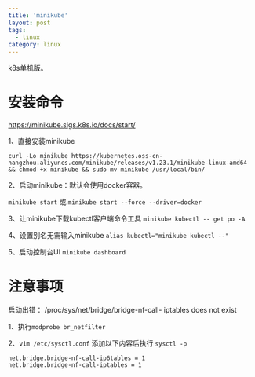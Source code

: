 ```yaml
---
title: 'minikube'
layout: post
tags:
  - linux
category: linux
---
```

k8s单机版。

<!--more-->

# 安装命令
https://minikube.sigs.k8s.io/docs/start/


1、直接安装minikube
```
curl -Lo minikube https://kubernetes.oss-cn-hangzhou.aliyuncs.com/minikube/releases/v1.23.1/minikube-linux-amd64 && chmod +x minikube && sudo mv minikube /usr/local/bin/
```
2、启动minikube：默认会使用docker容器。

```minikube start```
或
```minikube start --force --driver=docker```


3、让minikube下载kubectl客户端命令工具
```minikube kubectl -- get po -A```

4、设置别名无需输入minikube
```alias kubectl="minikube kubectl --"```

5、启动控制台UI
```minikube dashboard```

# 注意事项
启动出错：
/proc/sys/net/bridge/bridge-nf-call- iptables does not exist

1、执行```modprobe br_netfilter```

2、```vim /etc/sysctl.conf``` 添加以下内容后执行 ```sysctl -p```
```
net.bridge.bridge-nf-call-ip6tables = 1
net.bridge.bridge-nf-call-iptables = 1
```
